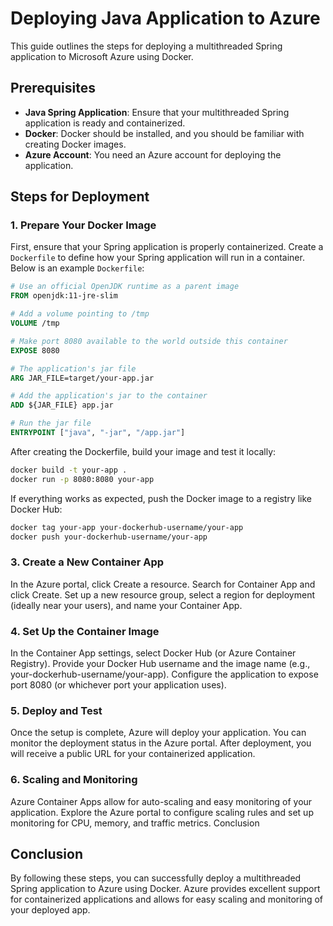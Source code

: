 
# Deploying Java Application to Azure

This guide outlines the steps for deploying a multithreaded Spring application to Microsoft Azure using Docker.

## Prerequisites
- **Java Spring Application**: Ensure that your multithreaded Spring application is ready and containerized.
- **Docker**: Docker should be installed, and you should be familiar with creating Docker images.
- **Azure Account**: You need an Azure account for deploying the application.

## Steps for Deployment

### 1. Prepare Your Docker Image
First, ensure that your Spring application is properly containerized. Create a `Dockerfile` to define how your Spring application will run in a container. Below is an example `Dockerfile`:

```dockerfile
# Use an official OpenJDK runtime as a parent image
FROM openjdk:11-jre-slim

# Add a volume pointing to /tmp
VOLUME /tmp

# Make port 8080 available to the world outside this container
EXPOSE 8080

# The application's jar file
ARG JAR_FILE=target/your-app.jar

# Add the application's jar to the container
ADD ${JAR_FILE} app.jar

# Run the jar file
ENTRYPOINT ["java", "-jar", "/app.jar"]
```

After creating the Dockerfile, build your image and test it locally:

```bash
docker build -t your-app .
docker run -p 8080:8080 your-app
```

If everything works as expected, push the Docker image to a registry like Docker Hub:

```bash
docker tag your-app your-dockerhub-username/your-app
docker push your-dockerhub-username/your-app
```

### 3. Create a New Container App

   In the Azure portal, click Create a resource.
   Search for Container App and click Create.
   Set up a new resource group, select a region for deployment (ideally near your users), and name your Container App.

### 4. Set Up the Container Image

   In the Container App settings, select Docker Hub (or Azure Container Registry).
   Provide your Docker Hub username and the image name (e.g., your-dockerhub-username/your-app).
   Configure the application to expose port 8080 (or whichever port your application uses).

### 5. Deploy and Test

Once the setup is complete, Azure will deploy your application. You can monitor the deployment status in the Azure portal. After deployment, you will receive a public URL for your containerized application.
### 6. Scaling and Monitoring

Azure Container Apps allow for auto-scaling and easy monitoring of your application. Explore the Azure portal to configure scaling rules and set up monitoring for CPU, memory, and traffic metrics.
Conclusion

## Conclusion
By following these steps, you can successfully deploy a multithreaded Spring application to Azure using Docker. Azure provides excellent support for containerized applications and allows for easy scaling and monitoring of your deployed app.

